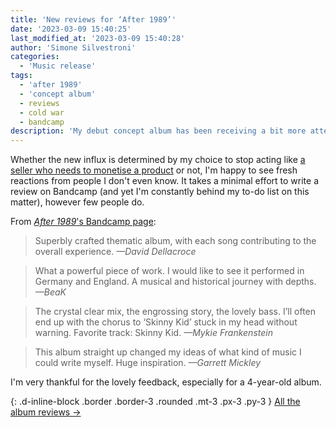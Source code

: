 ```yaml
---
title: 'New reviews for ‘After 1989’'
date: '2023-03-09 15:40:25'
last_modified_at: '2023-03-09 15:40:28'
author: 'Simone Silvestroni'
categories:
  - 'Music release'
tags:
  - 'after 1989'
  - 'concept album'
  - reviews
  - cold war
  - bandcamp
description: 'My debut concept album has been receiving a bit more attention recently, especially after I stopped trying to sell it.'
---
```

Whether the new influx is determined by my choice to stop acting like [a seller who needs to monetise a product](/blog/de-brand/) or not, I'm happy to see fresh reactions from people I don't even know. It takes a minimal effort to write a review on Bandcamp (and yet I'm constantly behind my to-do list on this matter), however few people do.

From [_After 1989_'s Bandcamp page](https://minutestomidnight.bandcamp.com/album/after-1989-a-trip-to-freedom):

> Superbly crafted thematic album, with each song contributing to the overall experience. 
<cite>—David Dellacroce</cite>

> What a powerful piece of work. I would like to see it performed in Germany and England.
A musical and historical journey with depths.
<cite>—BeaK</cite>

> The crystal clear mix, the engrossing story, the lovely bass. I’ll often end up with the chorus to ‘Skinny Kid’ stuck in my head without warning. Favorite track: Skinny Kid.
<cite>—Mykie Frankenstein</cite>

> This album straight up changed my ideas of what kind of music I could write myself. Huge inspiration. 
<cite>—Garrett Mickley</cite>

I'm very thankful for the lovely feedback, especially for a 4-year-old album.

{: .d-inline-block .border .border-3 .rounded .mt-3 .px-3 .py-3 }
[All the album reviews →](/work/music/after-1989-reviews/)